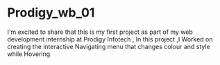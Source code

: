 # Prodigy_wb_01
I'm excited to share that this is  my first project as part of my web development internship at Prodigy Infotech , In this project ,I Worked on creating the interactive Navigating menu that changes colour and style while Hovering 
